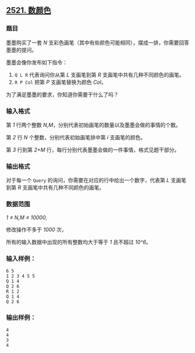 ## [2521. 数颜色](https://www.acwing.com/problem/content/2523/)

### 题目

墨墨购买了一套 *N* 支彩色画笔（其中有些颜色可能相同），摆成一排，你需要回答墨墨的提问。

墨墨会像你发布如下指令：

1. `Q L R` 代表询问你从第 *L* 支画笔到第 *R* 支画笔中共有几种不同颜色的画笔。
2. `R P Col` 把第 *P* 支画笔替换为颜色 *Col*。

为了满足墨墨的要求，你知道你需要干什么了吗？

### 输入格式

第 *1* 行两个整数 *N,M*，分别代表初始画笔的数量以及墨墨会做的事情的个数。

第 *2* 行 *N* 个整数，分别代表初始画笔排中第 *i* 支画笔的颜色。

第 *3* 行到第 *2+M* 行，每行分别代表墨墨会做的一件事情，格式见题干部分。

### 输出格式

对于每一个 `Query` 的询问，你需要在对应的行中给出一个数字，代表第 *L* 支画笔到第 *R* 支画笔中共有几种不同颜色的画笔。

### 数据范围

*1 ≤ N,M ≤ 10000*,

修改操作不多于 *1000* 次，

所有的输入数据中出现的所有整数均大于等于 *1* 且不超过 *10^6*。

### 输入样例：

```
6 5
1 2 3 4 5 5
Q 1 4
Q 2 6
R 1 2
Q 1 4
Q 2 6
```

### 输出样例：

```
4
4
3
4
```
